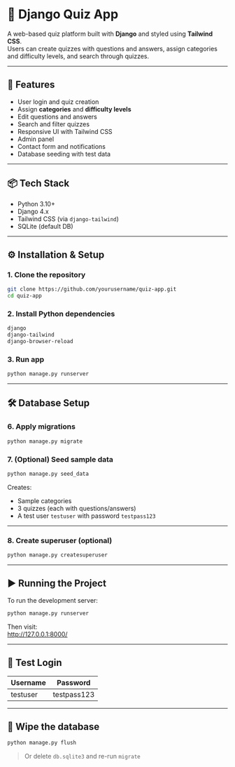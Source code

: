 # 🧠 Django Quiz App

A web-based quiz platform built with **Django** and styled using **Tailwind CSS**.  
Users can create quizzes with questions and answers, assign categories and difficulty levels, and search through quizzes.

---

## 🚀 Features

- User login and quiz creation
- Assign **categories** and **difficulty levels**
- Edit questions and answers
- Search and filter quizzes
- Responsive UI with Tailwind CSS
- Admin panel
- Contact form and notifications
- Database seeding with test data

---

## 📦 Tech Stack

- Python 3.10+
- Django 4.x
- Tailwind CSS (via `django-tailwind`)
- SQLite (default DB)

---

## ⚙️ Installation & Setup

### 1. Clone the repository

```bash
git clone https://github.com/yourusername/quiz-app.git
cd quiz-app
```

### 2. Install Python dependencies

```bash
django
django-tailwind
django-browser-reload
```
### 3. Run app
```bash
python manage.py runserver
```
---

## 🛠️ Database Setup

### 6. Apply migrations

```bash
python manage.py migrate
```

### 7. (Optional) Seed sample data

```bash
python manage.py seed_data
```

Creates:
- Sample categories
- 3 quizzes (each with questions/answers)
- A test user `testuser` with password `testpass123`

---

### 8. Create superuser (optional)

```bash
python manage.py createsuperuser
```

---

## ▶️ Running the Project

To run the development server:

```bash
python manage.py runserver
```

Then visit:  
http://127.0.0.1:8000/

---

## 🧪 Test Login

| Username  | Password     |
|-----------|--------------|
| testuser  | testpass123  |

---

## 🧼 Wipe the database

```bash
python manage.py flush
```

> Or delete `db.sqlite3` and re-run `migrate`

